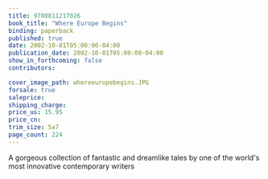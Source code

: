 ```yaml
---
title: 9780811217026
book_title: "Where Europe Begins"
binding: paperback
published: true
date: 2002-10-01T05:00:00-04:00
publication_date: 2002-10-01T05:00:00-04:00
show_in_forthcoming: false
contributors:

cover_image_path: whereeuropebegins.JPG
forsale: true
saleprice:
shipping_charge:
price_us: 15.95
price_cn:
trim_size: 5x7
page_count: 224
---
```

A gorgeous collection of fantastic and dreamlike tales by one of the world's most innovative contemporary writers

